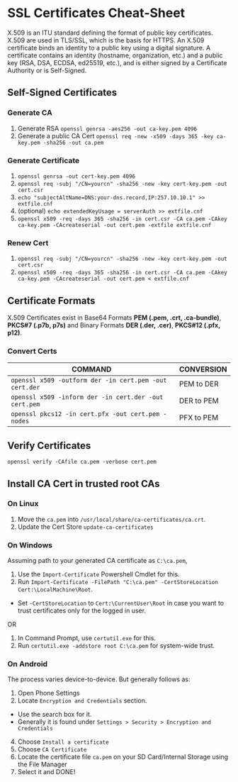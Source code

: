 # SSL Certificates Cheat-Sheet

X.509 is an ITU standard defining the format of public key certificates. X.509 are used in TLS/SSL, which is the basis for HTTPS. An X.509 certificate binds an identity to a public key using a digital signature. A certificate contains an identity (hostname, organization, etc.) and a public key (RSA, DSA, ECDSA, ed25519, etc.), and is either signed by a Certificate Authority or is Self-Signed.

## Self-Signed Certificates

### Generate CA
1. Generate RSA `openssl genrsa -aes256 -out ca-key.pem 4096`
2. Generate a public CA Cert `openssl req -new -x509 -days 365 -key ca-key.pem -sha256 -out ca.pem`

### Generate Certificate
1. `openssl genrsa -out cert-key.pem 4096`
2. `openssl req -subj "/CN=yourcn" -sha256 -new -key cert-key.pem -out cert.csr`
3. `echo "subjectAltName=DNS:your-dns.record,IP:257.10.10.1" >> extfile.cnf`
4. (optional) `echo extendedKeyUsage = serverAuth >> extfile.cnf`
5.  `openssl x509 -req -days 365 -sha256 -in cert.csr -CA ca.pem -CAkey ca-key.pem -CAcreateserial -out cert.pem -extfile extfile.cnf`

### Renew Cert
1. `openssl req -subj "/CN=yourcn" -sha256 -new -key cert-key.pem -out cert.csr`
2. `openssl x509 -req -days 365 -sha256 -in cert.csr -CA ca.pem -CAkey ca-key.pem -CAcreateserial -out cert.pem < extfile.cnf`

## Certificate Formats

X.509 Certificates exist in Base64 Formats **PEM (.pem, .crt, .ca-bundle)**, **PKCS#7 (.p7b, p7s)** and Binary Formats **DER (.der, .cer)**, **PKCS#12 (.pfx, p12)**. 

### Convert Certs

COMMAND | CONVERSION
---|---
`openssl x509 -outform der -in cert.pem -out cert.der` | PEM to DER
`openssl x509 -inform der -in cert.der -out cert.pem` | DER to PEM
`openssl pkcs12 -in cert.pfx -out cert.pem -nodes` | PFX to PEM

## Verify Certificates
`openssl verify -CAfile ca.pem -verbose cert.pem`

## Install CA Cert in trusted root CAs

### On Linux

1. Move the `ca.pem` into `/usr/local/share/ca-certificates/ca.crt`.
2. Update the Cert Store `update-ca-certificates`

### On Windows

Assuming path to your generated CA certificate as `C:\ca.pem`, 

1. Use the `Import-Certificate` Powershell Cmdlet for this.
2. Run `Import-Certificate -FilePath "C:\ca.pem" -CertStoreLocation Cert:\LocalMachine\Root`.
  - Set `-CertStoreLocation` to `Cert:\CurrentUser\Root` in case you want to trust certificates only for the logged in user.

OR

1. In Command Prompt, use `certutil.exe` for this.
2. Run `certutil.exe -addstore root C:\ca.pem` for system-wide trust.

### On Android

The process varies device-to-device. But generally follows as:
1. Open Phone Settings
2. Locate `Encryption and Credentials` section.
  - Use the search box for it.
  - Generally it is found under `Settings > Security > Encryption and Credentials`
4. Choose `Install a certificate`
5. Choose `CA Certificate`
6. Locate the certificate file `ca.pem` on your SD Card/Internal Storage using the File Manager
7. Select it and DONE!
